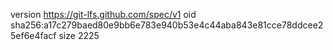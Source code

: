 version https://git-lfs.github.com/spec/v1
oid sha256:a17c279baed80e9bb6e783e940b53e4c44aba843e81cce78ddcee25ef6e4facf
size 2225

